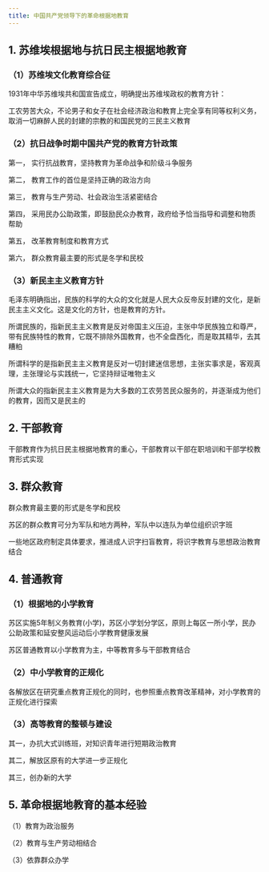 ```yaml
---
title: 中国共产党领导下的革命根据地教育
---
```


## 1. 苏维埃根据地与抗日民主根据地教育

### （1）苏维埃文化教育综合征

1931年中华苏维埃共和国宣告成立，明确提出苏维埃政权的教育方针：

工农劳苦大众，不论男子和女子在社会经济政治和教育上完全享有同等权利义务，取消一切麻醉人民的封建的宗教的和国民党的三民主义教育

### （2）抗日战争时期中国共产党的教育方针政策

第一， 实行抗战教育，坚持教育为革命战争和阶级斗争服务

第二， 教育工作的首位是坚持正确的政治方向

第三， 教育与生产劳动、社会政治生活紧密结合

第四， 采用民办公助政策，即鼓励民众办教育，政府给予恰当指导和调整和物质帮助

第五， 改革教育制度和教育方式

第六， 群众教育最主要的形式是冬学和民校

### （3）新民主主义教育方针

毛泽东明确指出，民族的科学的大众的文化就是人民大众反帝反封建的文化，是新民主主义文化。这是文化的方针，也是教育的方针。



所谓民族的，指新民主主义教育是反对帝国主义压迫，主张中华民族独立和尊严，带有民族特性的教育，它既不排除外国教育，也不全盘西化，而是取其精华，去其糟粕



所谓科学的是指新民主主义教育是反对一切封建迷信思想，主张实事求是，客观真理，主张理论与实践统一，它坚持辩证唯物主义



所谓大众的指新民主主义教育是为大多数的工农劳苦民众服务的，并逐渐成为他们的教育，因而又是民主的



## 2. 干部教育



干部教育作为抗日民主根据地教育的重心，干部教育以干部在职培训和干部学校教育形式实现



## 3. 群众教育



群众教育最主要的形式是冬学和民校



苏区的群众教育可分为军队和地方两种，军队中以连队为单位组织识字班



一些地区政府制定具体要求，推进成人识字扫盲教育，将识字教育与思想政治教育结合



## 4. 普通教育



### （1）根据地的小学教育



苏区实施5年制义务教育(小学)，苏区小学划分学区，原则上每区一所小学，民办公助政策和延安整风运动后小学教育健康发展



苏区普通教育以小学教育为主，中等教育多与干部教育结合



### （2）中小学教育的正规化



各解放区在研究重点教育正规化的同时，也参照重点教育改革精神，对小学教育的正规化进行探索



### （3）高等教育的整顿与建设



其一，办抗大式训练班，对知识青年进行短期政治教育



其二，解放区原有的大学进一步正规化



其三，创办新的大学



## 5. 革命根据地教育的基本经验



（1）教育为政治服务



（2）教育与生产劳动相结合



（3）依靠群众办学
